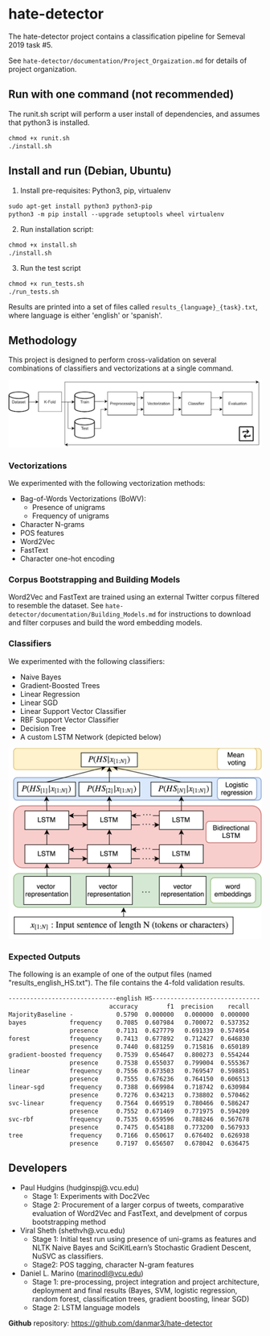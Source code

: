 
# hate-detector
The hate-detector project contains a classification pipeline for Semeval 2019 task #5.

See ```hate-detector/documentation/Project_Orgaization.md``` for details of project organization.

## Run with one command (not recommended)

The runit.sh script will perform a user install of dependencies, and assumes that python3 is installed.

```
chmod +x runit.sh
./install.sh
```

## Install and run (Debian, Ubuntu)

1. Install pre-requisites: Python3, pip, virtualenv
```
sudo apt-get install python3 python3-pip
python3 -m pip install --upgrade setuptools wheel virtualenv
```

2. Run installation script:
```
chmod +x install.sh
./install.sh
```

3. Run the test script
```
chmod +x run_tests.sh
./run_tests.sh
```


Results are printed into a set of files called `results_{language}_{task}.txt`,
  where language is either 'english' or 'spanish'.

## Methodology

This project is designed to perform cross-validation on several combinations of classifiers and vectorizations at a single command.

![alt text](https://github.com/danmar3/hate-detector/blob/master/documentation/figures/methodology.jpg?raw=true "Methodology")


### Vectorizations

We experimented with the following vectorization methods:

* Bag-of-Words Vectorizations (BoWV):
  * Presence of unigrams
  * Frequency of unigrams
* Character N-grams
* POS features
* Word2Vec
* FastText
* Character one-hot encoding

### Corpus Bootstrapping and Building Models
Word2Vec and FastText are trained using an external Twitter corpus filtered to resemble the dataset.
See ```hate-detector/documentation/Building_Models.md``` for instructions to download and filter corpuses and build the word embedding models.

### Classifiers
We experimented with the following classifiers:

* Naive Bayes
* Gradient-Boosted Trees
* Linear Regression
* Linear SGD
* Linear Support Vector Classifier
* RBF Support Vector Classifier
* Decision Tree
* A custom LSTM Network (depicted below)

![alt text](https://github.com/danmar3/hate-detector/blob/master/documentation/figures/LSTM_Diagram.png?raw=true "LSTM Structure")



### Expected Outputs
The following is an example of one of the output files
(named "results_english_HS.txt").
  The file contains the 4-fold validation results.
```
------------------------------english HS------------------------------
                            accuracy        f1  precision    recall
MajorityBaseline -            0.5790  0.000000   0.000000  0.000000
bayes            frequency    0.7085  0.607984   0.700072  0.537352
                 presence     0.7131  0.627779   0.691339  0.574954
forest           frequency    0.7413  0.677892   0.712427  0.646830
                 presence     0.7440  0.681259   0.715816  0.650189
gradient-boosted frequency    0.7539  0.654647   0.800273  0.554244
                 presence     0.7538  0.655037   0.799004  0.555367
linear           frequency    0.7556  0.673503   0.769547  0.598851
                 presence     0.7555  0.676236   0.764150  0.606513
linear-sgd       frequency    0.7388  0.669984   0.718742  0.630984
                 presence     0.7276  0.634213   0.738802  0.570462
svc-linear       frequency    0.7564  0.669519   0.780466  0.586247
                 presence     0.7552  0.671469   0.771975  0.594209
svc-rbf          frequency    0.7535  0.659596   0.788246  0.567678
                 presence     0.7475  0.654188   0.773200  0.567933
tree             frequency    0.7166  0.650617   0.676402  0.626938
                 presence     0.7197  0.656507   0.678042  0.636475
```

## Developers
* Paul Hudgins (hudginspj@.vcu.edu)
  * Stage 1: Experiments with Doc2Vec
  * Stage 2: Procurement of a larger corpus of tweets, comparative evaluation of Word2Vec and FastText, and develpment of corpus bootstrapping method
* Viral Sheth (shethvh@.vcu.edu)
  * Stage  1:  Initial test run using presence of uni-grams as features and NLTK Naive Bayes and SciKitLearn’s Stochastic Gradient Descent, NuSVC as classifiers.
  * Stage2: POS tagging, character N-gram features
* Daniel L. Marino (marinodl@vcu.edu)
  * Stage 1: pre-processing, project integration and project architecture, deployment and final results (Bayes, SVM, logistic regression, random forest, classification trees, gradient boosting, linear SGD)
  * Stage 2: LSTM language models



**Github** repository: https://github.com/danmar3/hate-detector
